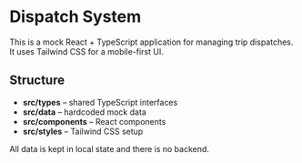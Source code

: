 # Dispatch System

This is a mock React + TypeScript application for managing trip dispatches. It uses Tailwind CSS for a mobile-first UI.

## Structure
- **src/types** – shared TypeScript interfaces
- **src/data** – hardcoded mock data
- **src/components** – React components
- **src/styles** – Tailwind CSS setup

All data is kept in local state and there is no backend.
